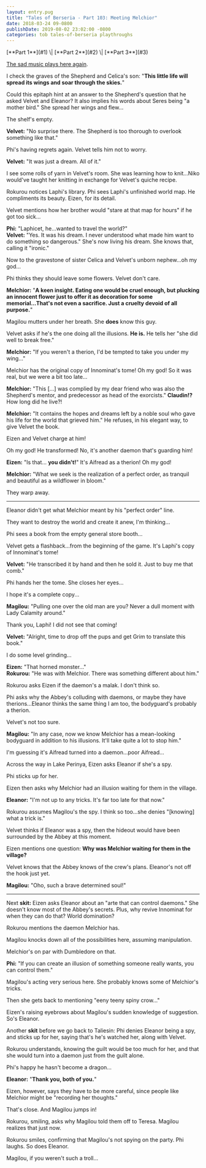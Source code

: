 ```yaml
---
layout: entry.pug
title: "Tales of Berseria - Part 103: Meeting Melchior"
date: 2018-03-24 09-0800
publishDate: 2019-08-02 23:02:00 -0800
categories: tob tales-of-berseria playthroughs
---
```


<p class="entry-partination" markdown="1">[**Part 1**](#1) \| [**Part 2**](#2) \| [**Part 3**](#3)</p>

<a name="1"></a>

<a href="https://youtu.be/oByyklbPuiw">The sad music plays here again</a>.

I check the graves of the Shepherd and Celica's son: "**This little life will spread its wings and soar through the skies.**"

Could this epitaph hint at an answer to the Shepherd's question that he asked Velvet and Eleanor? It also implies his words about Seres being "a mother bird." She spread her wings and flew...

The shelf's empty.

**Velvet:** "No surprise there. The Shepherd is too thorough to overlook something like that."

Phi's having regrets again. Velvet tells him not to worry.

**Velvet:** "It was just a dream. All of it."

I see some rolls of yarn in Velvet's room. She was learning how to knit...Niko would've taught her knitting in exchange for Velvet's quiche recipe.

Rokurou notices Laphi's library. Phi sees Laphi's unfinished world map. He compliments its beauty. Eizen, for its detail.

Velvet mentions how her brother would "stare at that map for hours" if he got too sick...

**Phi:** "Laphicet, he...wanted to travel the world?"<br/>
**Velvet:** "Yes. It was his dream. I never understood what made him want to do something so dangerous." She's now living his dream. She knows that, calling it "ironic."

Now to the gravestone of sister Celica and Velvet's unborn nephew...oh my god...

Phi thinks they should leave some flowers. Velvet don't care.

**Melchior:** "**A keen insight. Eating one would be cruel enough, but plucking an innocent flower just to offer it as decoration for some memorial...That's not even a sacrifice. Just a cruelty devoid of all purpose.**"

Magilou mutters under her breath. She **does** know this guy.

Velvet asks if he's the one doing all the illusions. **He is.** He tells her "she did well to break free."

**Melchior:** "If you weren't a therion, I'd be tempted to take you under my wing..."

Melchior has the original copy of Innominat's tome! Oh my god! So it was real, but we were a bit too late...

**Melchior:** "This [...] was complied by my dear friend who was also the Shepherd's mentor, and predecessor as head of the exorcists." **Claudin!?** How long did he live?!

**Melchior:** "It contains the hopes and dreams left by a noble soul who gave his life for the world that grieved him." He refuses, in his elegant way, to give Velvet the book.

Eizen and Velvet charge at him!

Oh my god! He transformed! No, it's another daemon that's guarding him!

**Eizen:** "Is that... **you didn't!**" It's Aifread as a therion! Oh my god!

**Melchior:** "What we seek is the realization of a perfect order, as tranquil and beautiful as a wildflower in bloom."

They warp away.

<a name="2"></a>

---

Eleanor didn't get what Melchior meant by his "perfect order" line.

They want to destroy the world and create it anew, I'm thinking...

Phi sees a book from the empty general store booth...

Velvet gets a flashback...from the beginning of the game. It's Laphi's copy of Innominat's tome!

**Velvet:** "He transcribed it by hand and then he sold it. Just to buy me that comb."

Phi hands her the tome. She closes her eyes...

I hope it's a complete copy...

**Magilou:** "Pulling one over the old man are you? Never a dull moment with Lady Calamity around."

Thank you, Laphi! I did not see that coming!

**Velvet:** "Alright, time to drop off the pups and get Grim to translate this book."

I do some level grinding...

**Eizen:** "That horned monster..."<br/>
**Rokurou:** "He was with Melchior. There was something different about him."

Rokurou asks Eizen if the daemon's a malak. I don't think so.

Phi asks why the Abbey's colluding with daemons, or maybe they have therions...Eleanor thinks the same thing I am too, the bodyguard's probably a therion.

Velvet's not too sure.

**Magilou:** "In any case, now we know Melchior has a mean-looking bodyguard in addition to his illusions. It'll take quite a lot to stop him."

I'm guessing it's Aifread turned into a daemon...poor Aifread...

Across the way in Lake Perinya, Eizen asks Eleanor if she's a spy.

Phi sticks up for her.

Eizen then asks why Melchior had an illusion waiting for them in the village.

**Eleanor:** "I'm not up to any tricks. It's far too late for that now."

Rokurou assumes Magilou's the spy. I think so too...she denies "[knowing] what a trick is."

Velvet thinks if Eleanor was a spy, then the hideout would have been surrounded by the Abbey at this moment.

Eizen mentions one question: **Why was Melchior waiting for them in the village?** 

Velvet knows that the Abbey knows of the crew's plans. Eleanor's not off the hook just yet.

**Magilou:** "Oho, such a brave determined soul!"

<a name="3"></a>

---

Next **skit:** Eizen asks Eleanor about an "arte that can control daemons." She doesn't know most of the Abbey's secrets. Plus, why revive Innominat for when they can do that? World domination?

Rokurou mentions the daemon Melchior has.

Magilou knocks down all of the possibilities here, assuming manipulation.

Melchior's on par with Dumbledore on that.

**Phi:** "If you can create an illusion of something someone really wants, you can control them."

Magilou's acting very serious here. She probably knows some of Melchior's tricks.

Then she gets back to mentioning "eeny teeny spiny crow..."

Eizen's raising eyebrows about Magilou's sudden knowledge of suggestion. So's Eleanor.

Another **skit** before we go back to Taliesin: Phi denies Eleanor being a spy, and sticks up for her, saying that's he's watched her, along with Velvet.

Rokurou understands, knowing the guilt would be too much for her, and that she would turn into a daemon just from the guilt alone.

Phi's happy he hasn't become a dragon...

**Eleanor:** "**Thank you, both of you.**"

Eizen, however, says they have to be more careful, since people like Melchior might be "recording her thoughts."

That's close. And Magilou jumps in!

Rokurou, smiling, asks why Magilou told them off to Teresa. Magilou realizes that just now.

Rokurou smiles, confirming that Magilou's not spying on the party. Phi laughs. So does Eleanor.

Magilou, if you weren't such a troll...